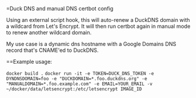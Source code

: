 =Duck DNS and manual DNS certbot config

Using an external script hook, this will auto-renew a DuckDNS domain with a wildcard from Let's Encrypt. It will then run certbot again in manual mode to renew another wildcard domain.

My use case is a dynamic dns hostname with a Google Domains DNS record that's CNAME'ed to DuckDNS.

==Example usage:

`docker build .`
`docker run -it -e TOKEN=DUCK_DNS_TOKEN -e DYNDNSDOMAIN=foo -e "DUCKDOMAIN=*.foo.duckdns.org" -e "MANUALDOMAIN=*.foo.example.com" -e EMAIL=YOUR_EMAIL -v ~/docker/data/letsencrypt:/etc/letsencrypt IMAGE_ID`
